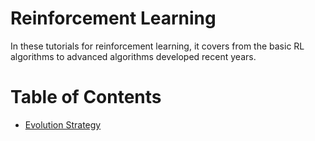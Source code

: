 # Reinforcement Learning

In these tutorials for reinforcement learning, it covers from the basic RL algorithms to advanced algorithms developed recent years.

# Table of Contents
  * [Evolution Strategy](https://https://github.com/mitsuoysharag/ReinforcementLearning)